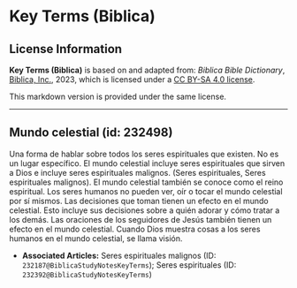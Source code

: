 # Key Terms (Biblica)

## License Information

**Key Terms (Biblica)** is based on and adapted from: _Biblica Bible Dictionary_, [Biblica, Inc.](https://www.biblica.com/), 2023, which is licensed under a [CC BY-SA 4.0 license](https://creativecommons.org/licenses/by-sa/4.0/legalcode.en).

This markdown version is provided under the same license.



--------------------------------

## Mundo celestial (id: 232498)

Una forma de hablar sobre todos los seres espirituales que existen. No es un lugar específico. El mundo celestial incluye seres espirituales que sirven a Dios e incluye seres espirituales malignos. (Seres espirituales, Seres espirituales malignos). El mundo celestial también se conoce como el reino espiritual. Los seres humanos no pueden ver, oír o tocar el mundo celestial por sí mismos. Las decisiones que toman tienen un efecto en el mundo celestial. Esto incluye sus decisiones sobre a quién adorar y cómo tratar a los demás. Las oraciones de los seguidores de Jesús también tienen un efecto en el mundo celestial. Cuando Dios muestra cosas a los seres humanos en el mundo celestial, se llama visión.

* **Associated Articles:** Seres espirituales malignos (ID: `232187@BiblicaStudyNotesKeyTerms`); Seres espirituales (ID: `232392@BiblicaStudyNotesKeyTerms`)

